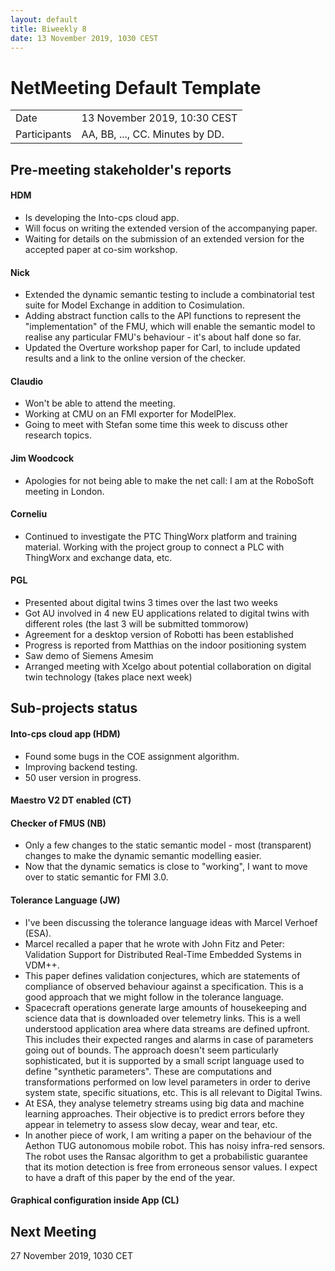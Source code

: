```yaml
---
layout: default
title: Biweekly 8
date: 13 November 2019, 1030 CEST
---
```


<script src="https://code.jquery.com/jquery-1.11.1.min.js">
</script>
<script src="/javascripts/edit.js"></script>
<script>setEditButonNm();</script>

# NetMeeting Default Template

|||
|---|---|
| Date | 13 November 2019, 10:30 CEST |
| Participants | AA, BB, ..., CC.  Minutes by DD. |


## Pre-meeting stakeholder's reports

<!-- Please keep in mind that the minutes are publicly available, and that
private information must be stored elsewhere.  -->

#### HDM
* Is developing the Into-cps cloud app.
* Will focus on writing the extended version of the accompanying paper. 
* Waiting for details on the submission of an extended version for the accepted paper at co-sim workshop.

#### Nick
* Extended the dynamic semantic testing to include a combinatorial test suite for Model Exchange in addition to Cosimulation.
* Adding abstract function calls to the API functions to represent the "implementation" of the FMU, which will enable the semantic model to realise any particular FMU's behaviour - it's about half done so far.
* Updated the Overture workshop paper for Carl, to include updated results and a link to the online version of the checker.

#### Claudio
* Won't be able to attend the meeting.
* Working at CMU on an FMI exporter for ModelPlex.
* Going to meet with Stefan some time this week to discuss other research topics.


#### Jim Woodcock
* Apologies for not being able to make the net call: I am at the RoboSoft meeting in London.

#### Corneliu
* Continued to investigate the PTC ThingWorx platform and training material.  Working with the project group to connect a PLC with ThingWorx and exchange data, etc.

#### PGL
* Presented about digital twins 3 times over the last two weeks
* Got AU involved in 4 new EU applications related to digital twins with different roles (the last 3 will be submitted tommorow)
* Agreement for a desktop version of Robotti has been established
* Progress is reported from Matthias on the indoor positioning system
* Saw demo of Siemens Amesim
* Arranged meeting with Xcelgo about potential collaboration on digital twin technology (takes place next week)

## Sub-projects status


#### Into-cps cloud app (HDM)
* Found some bugs in the COE assignment algorithm. 
* Improving backend testing.
* 50 user version in progress.

#### Maestro V2 DT enabled (CT)

#### Checker of FMUS (NB)
* Only a few changes to the static semantic model - most (transparent) changes to make the dynamic semantic modelling easier.
* Now that the dynamic sematics is close to "working", I want to move over to static semantic for FMI 3.0.

#### Tolerance Language (JW)
 * I've been discussing the tolerance language ideas with Marcel Verhoef (ESA).
 * Marcel recalled a paper that he wrote with John Fitz and Peter: Validation Support for Distributed Real-Time Embedded Systems in VDM++.
 * This paper defines validation conjectures, which are statements of compliance of observed behaviour against a specification. This is a good approach that we might follow in the tolerance language.
 * Spacecraft operations generate large amounts of housekeeping and science data that is downloaded over telemetry links. This is a well understood application area where data streams are defined upfront. This includes their expected ranges and alarms in case of parameters going out of bounds. The approach doesn't seem particularly sophisticated, but it is supported by a small script language used to define "synthetic parameters". These are computations and transformations performed on low level parameters in order to derive system state, specific situations, etc. This is all relevant to Digital Twins.
 * At ESA, they analyse telemetry streams using big data and machine learning approaches. Their objective is to predict errors before they appear in telemetry to assess slow decay, wear and tear, etc.
 * In another piece of work, I am writing a paper on the behaviour of the Aethon TUG autonomous mobile robot. This has noisy infra-red sensors. The robot uses the Ransac algorithm to get a probabilistic guarantee that its motion detection is free from erroneous sensor values. I expect to have a draft of this paper by the end of the year.

#### Graphical configuration inside App (CL)


Next Meeting
------------

27 November 2019, 1030 CET


<div id="edit_page_div"></div>
